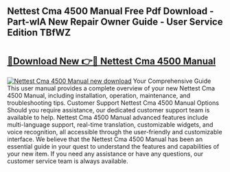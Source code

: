 ## Nettest Cma 4500 Manual Free Pdf Download - Part-wlA New Repair Owner Guide - User Service Edition TBfWZ

# <h2><a href="http://bc75841.oget.top/?id=Nettest+Cma+4500+Manual">🔗Download New 👉🔴 Nettest Cma 4500 Manual</a></h2>

[![Nettest Cma 4500 Manual new download](https://i.imgur.com/5g1atiW.png)](http://bc75841.oget.top/?id=Nettest+Cma+4500+Manual)
Your Comprehensive Guide This user manual provides a complete overview of your new Nettest Cma 4500 Manual, including installation, operation, maintenance, and troubleshooting tips. Customer Support Nettest Cma 4500 Manual Options Should you require assistance, our dedicated customer support team is available to help. Nettest Cma 4500 Manual advanced features include multi-language support, real-time translation, customizable widgets, and voice recognition, all accessible through the user-friendly and customizable interface. We believe that the Nettest Cma 4500 Manual has been an essential guide in your quest to understand the features and capabilities of your new item. If you need any assistance or have any questions, our customer service team is always available.
